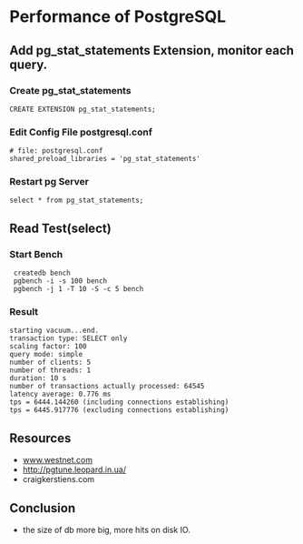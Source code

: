 # Performance of PostgreSQL

## Add pg_stat_statements Extension, monitor each query.

### Create pg_stat_statements
```
CREATE EXTENSION pg_stat_statements;
```
### Edit Config File postgresql.conf
```
# file: postgresql.conf
shared_preload_libraries = 'pg_stat_statements'

```

### Restart pg Server
```
select * from pg_stat_statements;

```


## Read Test(select)

### Start Bench
```
 createdb bench
 pgbench -i -s 100 bench
 pgbench -j 1 -T 10 -S -c 5 bench

```

### Result
```
starting vacuum...end.
transaction type: SELECT only
scaling factor: 100
query mode: simple
number of clients: 5
number of threads: 1
duration: 10 s
number of transactions actually processed: 64545
latency average: 0.776 ms
tps = 6444.144260 (including connections establishing)
tps = 6445.917776 (excluding connections establishing)

```


## Resources
- www.westnet.com
- http://pgtune.leopard.in.ua/
- craigkerstiens.com

## Conclusion

- the size of db more big, more hits on disk IO.

